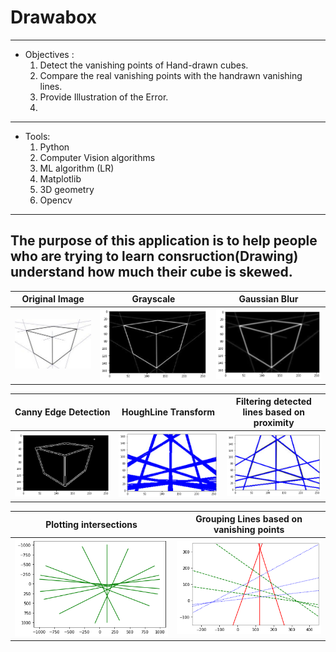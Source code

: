 # Drawabox
---

  * Objectives :
    1. Detect the vanishing points of Hand-drawn cubes.
    2. Compare the real vanishing points with the handrawn vanishing lines.
    3. Provide Illustration of the Error.
    4. 
---
  * Tools:
    1. Python
    2. Computer Vision algorithms
    3. ML algorithm (LR)
    4. Matplotlib
    5. 3D geometry
    6. Opencv 
---
The purpose of this application is to help people who are trying to learn consruction(Drawing) understand how much their cube is skewed.
---

Original Image           |  Grayscale           |   Gaussian Blur
:-------------------------:|:-------------------------:|:-------------------------:
![ToDo list](1.jpeg)  |  ![Timer](2.png)  |  ![Podcast](3.png)


Canny Edge Detection      |  HoughLine Transform     |   Filtering detected lines based on proximity
:-------------------------:|:-------------------------:|:-------------------------:
![ToDo list](4.png)  |  ![Timer](5.png)  |  ![Podcast](6.png)



Plotting intersections    |  Grouping Lines based on vanishing points             
:-------------------------:|:-------------------------:
![ToDo list](7.png)  |  ![Timer](9.png)  
